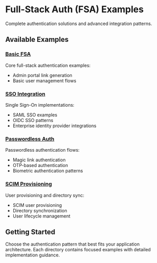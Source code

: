 # Full-Stack Auth (FSA) Examples

Complete authentication solutions and advanced integration patterns.

## Available Examples

### [Basic FSA](./basic/)
Core full-stack authentication examples:
- Admin portal link generation
- Basic user management flows

### [SSO Integration](./sso/)
Single Sign-On implementations:
- SAML SSO examples
- OIDC SSO patterns
- Enterprise identity provider integrations

### [Passwordless Auth](./passwordless/)
Passwordless authentication flows:
- Magic link authentication
- OTP-based authentication
- Biometric authentication patterns

### [SCIM Provisioning](./scim/)
User provisioning and directory sync:
- SCIM user provisioning
- Directory synchronization
- User lifecycle management

## Getting Started

Choose the authentication pattern that best fits your application architecture. Each directory contains focused examples with detailed implementation guidance.